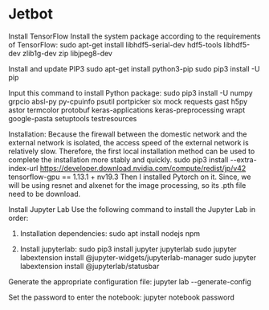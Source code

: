 # Jetbot
Install TensorFlow
Install the system package according to the requirements of TensorFlow:
sudo apt-get install libhdf5-serial-dev hdf5-tools libhdf5-dev zlib1g-dev zip libjpeg8-dev

Install and update PIP3
sudo apt-get install python3-pip
sudo pip3 install -U pip

Input this command to install Python package:
sudo pip3 install -U numpy grpcio absl-py py-cpuinfo psutil portpicker six mock requests gast h5py astor
termcolor protobuf keras-applications keras-preprocessing wrapt google-pasta setuptools testresources

Installation:
Because the firewall between the domestic network and the external network is isolated, the access
speed of the external network is relatively slow. Therefore, the first local installation method can be used
to complete the installation more stably and quickly.
sudo pip3 install --extra-index-url https://developer.download.nvidia.com/compute/redist/jp/v42
tensorflow-gpu == 1.13.1 + nv19.3
Then I installed Pytorch on it.
Since, we will be using resnet and alxenet for the image processing, so its .pth file need to be download.

Install Jupyter Lab
Use the following command to install the Jupyter Lab in order:
1) Installation dependencies:
sudo apt install nodejs npm

2) Install jupyterlab:
sudo pip3 install jupyter jupyterlab
sudo jupyter labextension install @jupyter-widgets/jupyterlab-manager
sudo jupyter labextension install @jupyterlab/statusbar

Generate the appropriate configuration file:
jupyter lab --generate-config

Set the password to enter the notebook:
jupyter notebook password
